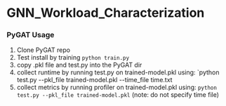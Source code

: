 # GNN_Workload_Characterization

### PyGAT Usage
1. Clone PyGAT repo
2. Test install by training `python train.py`
3. copy .pkl file and test.py into the PyGAT dir
4. collect runtime by running test.py on trained-model.pkl using: `python test.py --pkl_file trained-model.pkl --time_file time.txt
5. collect metrics by running profiler on trained-model.pkl using: `python test.py --pkl_file trained-model.pkl` (note: do not specify time file)

